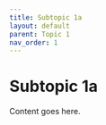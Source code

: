 ```yaml
---
title: Subtopic 1a
layout: default
parent: Topic 1
nav_order: 1
---
```


# Subtopic 1a

Content goes here.